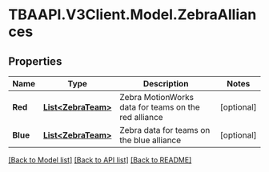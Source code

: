 # TBAAPI.V3Client.Model.ZebraAlliances
## Properties

Name | Type | Description | Notes
------------ | ------------- | ------------- | -------------
**Red** | [**List&lt;ZebraTeam&gt;**](ZebraTeam.md) | Zebra MotionWorks data for teams on the red alliance | [optional] 
**Blue** | [**List&lt;ZebraTeam&gt;**](ZebraTeam.md) | Zebra data for teams on the blue alliance | [optional] 

[[Back to Model list]](../README.md#documentation-for-models) [[Back to API list]](../README.md#documentation-for-api-endpoints) [[Back to README]](../README.md)

